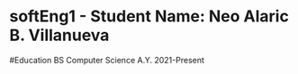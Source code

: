 # softEng1 - Student Name: Neo Alaric B. Villanueva

#Education
BS Computer Science 
A.Y. 2021-Present
